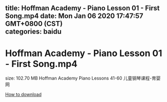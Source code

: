 
title: Hoffman Academy - Piano Lesson 01 - First Song.mp4
date: Mon Jan 06 2020 17:47:57 GMT+0800 (CST)    
categories: baidu
---

# Hoffman Academy - Piano Lesson 01 - First Song.mp4
size: 102.70 MB
 Hoffman Academy Piano Lessons 41-60 儿童钢琴课程-育婴网
 

[How to download](https://bpcam.bemobtrk.com/go/2ceec3aa-1ca2-46d6-b9ff-aaa5c184517c?jno=5233)